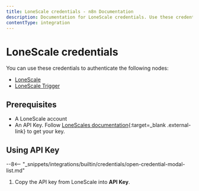 ```yaml
---
title: LoneScale credentials - n8n Documentation
description: Documentation for LoneScale credentials. Use these credentials to authenticate LoneScale in n8n, a workflow automation platform.
contentType: integration
---
```


# LoneScale credentials

You can use these credentials to authenticate the following nodes:

- [LoneScale](/integrations/builtin/app-nodes/n8n-nodes-base.lonescale/)
- [LoneScale Trigger](/integrations/builtin/app-nodes/n8n-nodes-base.lonescaletrigger/)

## Prerequisites

* A LoneScale account
* An API Key. Follow [LoneScales documentation](https://help-center.lonescale.com/en/articles/6454360-lonescale-public-api){:target=_blank .external-link} to get your key.

## Using API Key

--8<-- "_snippets/integrations/builtin/credentials/open-credential-modal-list.md"

1. Copy the API key from LoneScale into **API Key**.
